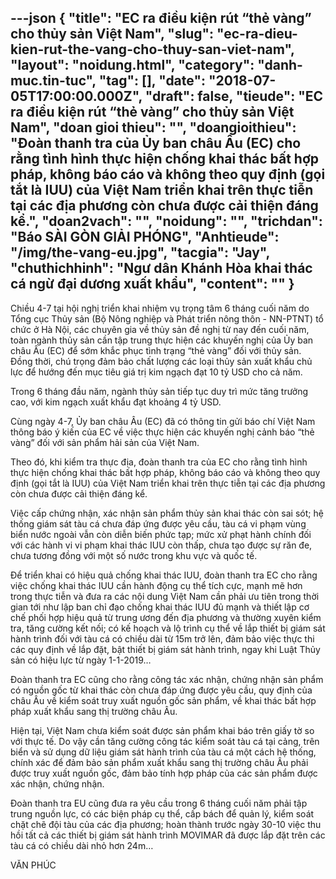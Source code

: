 ---json
{
    "title": "EC ra điều kiện rút “thẻ vàng” cho thủy sản Việt Nam",
    "slug": "ec-ra-dieu-kien-rut-the-vang-cho-thuy-san-viet-nam",
    "layout": "noidung.html",
    "category": "danh-muc.tin-tuc",
    "tag": [],
    "date": "2018-07-05T17:00:00.000Z",
    "draft": false,
    "tieude": "EC ra điều kiện rút “thẻ vàng” cho thủy sản Việt Nam",
    "doan gioi thieu": "",
    "doangioithieu": "Đoàn thanh tra của Ủy ban châu Âu (EC) cho rằng tình hình thực hiện chống khai thác bất hợp pháp, không báo cáo và không theo quy định (gọi tắt là IUU) của Việt Nam triển khai trên thực tiễn tại các địa phương còn chưa được cải thiện đáng kể.",
    "doan2vach": "",
    "noidung": "",
    "trichdan": "Báo SÀI GÒN GIẢI PHÓNG",
    "Anhtieude": "/img/the-vang-eu.jpg",
    "tacgia": "Jay",
    "chuthichhinh": "Ngư dân Khánh Hòa khai thác cá ngừ đại dương xuất khẩu",
    "__content__": ""
}
---
<p><span style="font-size:14px">Chiều 4-7 tại hội nghị triển khai nhiệm vụ trọng t&acirc;m 6 th&aacute;ng cuối năm do Tổng cục Thủy sản (Bộ N&ocirc;ng nghiệp v&agrave; Ph&aacute;t triển n&ocirc;ng th&ocirc;n - NN-PTNT) tổ chức ở H&agrave; Nội, c&aacute;c chuy&ecirc;n gia về thủy sản đề nghị từ nay đến cuối năm, to&agrave;n ng&agrave;nh thủy sản cần tập trung thực hiện c&aacute;c khuyến nghị của Ủy ban ch&acirc;u &Acirc;u (EC) để sớm khắc phục t&igrave;nh trạng &ldquo;thẻ v&agrave;ng&rdquo; đối với thủy sản. Đồng thời, ch&uacute; trọng đảm bảo chất lượng c&aacute;c loại thủy sản xuất khẩu chủ lực để hướng đến mục ti&ecirc;u gi&aacute; trị kim ngạch đạt 10 tỷ USD cho cả năm.</span></p>

<p><span style="font-size:14px">Trong 6 th&aacute;ng đầu năm, ng&agrave;nh thủy sản tiếp tục duy tr&igrave; mức tăng trưởng cao, với kim ngạch xuất khẩu đạt khoảng 4 tỷ USD.</span></p>

<p><span style="font-size:14px">C&ugrave;ng ng&agrave;y 4-7, Ủy ban ch&acirc;u &Acirc;u (EC) đ&atilde; c&oacute; th&ocirc;ng tin gửi b&aacute;o ch&iacute; Việt Nam th&ocirc;ng b&aacute;o &yacute; kiến của EC về việc thực hiện c&aacute;c khuyến nghị cảnh b&aacute;o &ldquo;thẻ v&agrave;ng&rdquo; đối với sản phẩm hải sản của Việt Nam.</span></p>

<p><span style="font-size:14px">Theo đ&oacute;, khi kiểm tra thực địa, đo&agrave;n thanh tra của EC cho rằng t&igrave;nh h&igrave;nh thực hiện chống khai th&aacute;c bất hợp ph&aacute;p, kh&ocirc;ng b&aacute;o c&aacute;o v&agrave; kh&ocirc;ng theo quy định (gọi tắt l&agrave; IUU) của Việt Nam triển khai tr&ecirc;n thực tiễn tại c&aacute;c địa phương c&ograve;n chưa được cải thiện đ&aacute;ng kể.</span></p>

<p><span style="font-size:14px">Việc cấp chứng nhận, x&aacute;c nhận sản phẩm thủy sản khai th&aacute;c c&ograve;n sai s&oacute;t; hệ thống gi&aacute;m s&aacute;t t&agrave;u c&aacute; chưa đ&aacute;p ứng được y&ecirc;u cầu, t&agrave;u c&aacute; vi phạm v&ugrave;ng biển nước ngo&agrave;i vẫn c&ograve;n diễn biến phức tạp; mức xử phạt h&agrave;nh ch&iacute;nh đối với c&aacute;c h&agrave;nh vi vi phạm khai th&aacute;c IUU c&ograve;n thấp, chưa tạo được sự răn đe, chưa tương đồng với một số nước trong khu vực v&agrave; quốc tế.&nbsp;</span></p>

<p><span style="font-size:14px">Để triển khai c&oacute; hiệu quả chống khai th&aacute;c IUU, đo&agrave;n thanh tra EC cho rằng việc chống khai th&aacute;c IUU cần h&agrave;nh động cụ thể t&iacute;ch cực, mạnh mẽ hơn trong thực tiễn v&agrave; đưa ra c&aacute;c nội dung Việt Nam cần phải ưu ti&ecirc;n trong thời gian tới như lập ban chỉ đạo chống khai th&aacute;c IUU đủ mạnh v&agrave; thiết lập cơ chế phối hợp hiệu quả từ trung ương đến địa phương v&agrave; thường xuy&ecirc;n kiểm tra, tăng cường kết nối; c&oacute; kế hoạch v&agrave; lộ tr&igrave;nh cụ thể về lắp thiết bị gi&aacute;m s&aacute;t h&agrave;nh tr&igrave;nh đối với t&agrave;u c&aacute; c&oacute; chiều d&agrave;i từ 15m trở l&ecirc;n, đảm bảo việc thực thi c&aacute;c quy định về lắp đặt, bật thiết bị gi&aacute;m s&aacute;t h&agrave;nh tr&igrave;nh, ngay khi Luật Thủy sản c&oacute; hiệu lực từ ng&agrave;y 1-1-2019&hellip;</span></p>

<p><span style="font-size:14px">Đo&agrave;n thanh tra EC cũng cho rằng c&ocirc;ng t&aacute;c x&aacute;c nhận, chứng nhận sản phẩm c&oacute; nguồn gốc từ khai th&aacute;c c&ograve;n chưa đ&aacute;p ứng được y&ecirc;u cầu, quy định của ch&acirc;u &Acirc;u về kiểm so&aacute;t truy xuất nguồn gốc sản phẩm, về khai th&aacute;c bất hợp ph&aacute;p xuất khẩu sang thị trường ch&acirc;u &Acirc;u.</span></p>

<p><span style="font-size:14px">Hiện tại, Việt Nam chưa kiểm so&aacute;t được sản phẩm khai b&aacute;o tr&ecirc;n giấy tờ so với thực tế. Do vậy cần tăng cường c&ocirc;ng t&aacute;c kiểm so&aacute;t t&agrave;u c&aacute; tại cảng, tr&ecirc;n biển v&agrave; sử dụng dữ liệu gi&aacute;m s&aacute;t h&agrave;nh tr&igrave;nh của t&agrave;u c&aacute; một c&aacute;ch hệ thống, ch&iacute;nh x&aacute;c để đảm bảo sản phẩm xuất khẩu sang thị trường ch&acirc;u &Acirc;u phải được truy xuất nguồn gốc, đảm bảo t&iacute;nh hợp ph&aacute;p của c&aacute;c sản phẩm được x&aacute;c nhận, chứng nhận.&nbsp;</span></p>

<p><span style="font-size:14px">Đo&agrave;n thanh tra EU cũng đưa ra y&ecirc;u cầu trong 6 th&aacute;ng cuối năm phải tập trung nguồn lực, c&oacute; c&aacute;c biện ph&aacute;p cụ thể, cấp b&aacute;ch để quản l&yacute;, kiểm so&aacute;t chặt chẽ đội t&agrave;u của c&aacute;c địa phương; ho&agrave;n th&agrave;nh trước ng&agrave;y 30-10 việc thu hồi tất cả c&aacute;c thiết bị gi&aacute;m s&aacute;t h&agrave;nh tr&igrave;nh MOVIMAR đ&atilde; được lắp đặt tr&ecirc;n c&aacute;c t&agrave;u c&aacute; c&oacute; chiều d&agrave;i nhỏ hơn 24m&hellip;</span></p>

<p><span style="font-size:14px">VĂN PH&Uacute;C</span></p>
